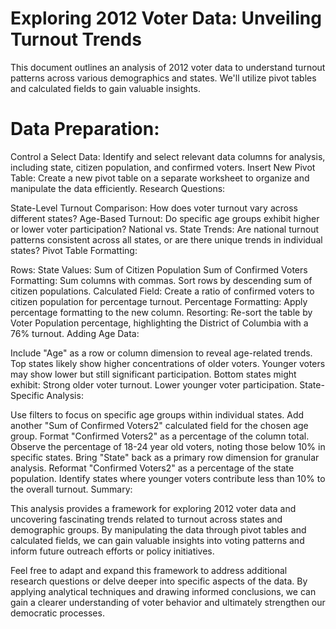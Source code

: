 # Exploring 2012 Voter Data: Unveiling Turnout Trends
This document outlines an analysis of 2012 voter data to understand turnout patterns across various demographics and states. We'll utilize pivot tables and calculated fields to gain valuable insights.

# Data Preparation:

Control a Select Data: Identify and select relevant data columns for analysis, including state, citizen population, and confirmed voters.
Insert New Pivot Table: Create a new pivot table on a separate worksheet to organize and manipulate the data efficiently.
Research Questions:

State-Level Turnout Comparison: How does voter turnout vary across different states?
Age-Based Turnout: Do specific age groups exhibit higher or lower voter participation?
National vs. State Trends: Are national turnout patterns consistent across all states, or are there unique trends in individual states?
Pivot Table Formatting:

Rows: State
Values:
Sum of Citizen Population
Sum of Confirmed Voters
Formatting:
Sum columns with commas.
Sort rows by descending sum of citizen populations.
Calculated Field: Create a ratio of confirmed voters to citizen population for percentage turnout.
Percentage Formatting: Apply percentage formatting to the new column.
Resorting: Re-sort the table by Voter Population percentage, highlighting the District of Columbia with a 76% turnout.
Adding Age Data:

Include "Age" as a row or column dimension to reveal age-related trends.
Top states likely show higher concentrations of older voters.
Younger voters may show lower but still significant participation.
Bottom states might exhibit:
Strong older voter turnout.
Lower younger voter participation.
State-Specific Analysis:

Use filters to focus on specific age groups within individual states.
Add another "Sum of Confirmed Voters2" calculated field for the chosen age group.
Format "Confirmed Voters2" as a percentage of the column total.
Observe the percentage of 18-24 year old voters, noting those below 10% in specific states.
Bring "State" back as a primary row dimension for granular analysis.
Reformat "Confirmed Voters2" as a percentage of the state population.
Identify states where younger voters contribute less than 10% to the overall turnout.
Summary:

This analysis provides a framework for exploring 2012 voter data and uncovering fascinating trends related to turnout across states and demographic groups. By manipulating the data through pivot tables and calculated fields, we can gain valuable insights into voting patterns and inform future outreach efforts or policy initiatives.

Feel free to adapt and expand this framework to address additional research questions or delve deeper into specific aspects of the data. By applying analytical techniques and drawing informed conclusions, we can gain a clearer understanding of voter behavior and ultimately strengthen our democratic processes.
